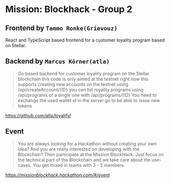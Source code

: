 # Mission: Blockhack - Group 2

## Frontend by `Tammo Ronke(Grievouz)`

React and TypeScript based frontend for a customer loyality program based on Stellar.

## Backend by `Marcus Körner(atla)`

> Go based backend for customer loyality program on the Stellar
> blockchain this code is only aimed at the testnet right now this
> supports creating new accounts on the testnet using
> /api/createAccount/{ID} you can list royality programs using
> /api/programs or a single one with /api/programs/{ID} You need to
> exchange the used wallet id in the server.go to be able to issue new
> tokens

https://github.com/atla/loyalify/

## Event

> You are always looking for a Hackathon without creating your own idea? And you are really interested on developing with the Blockchain? Then participate at the Mission BlockHack. Just focus on the technical part of the Blockchain and we take care about the use-cases. You get mixed in teams with 3 - 5 members.

*https://missionblockhack.hackathon.com/#/event*
